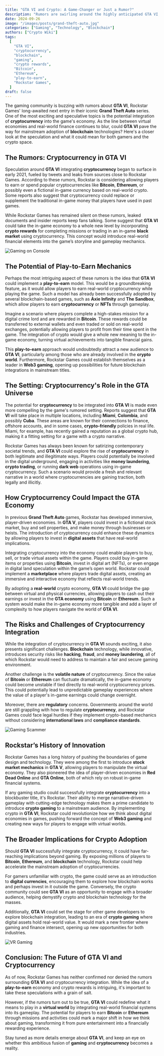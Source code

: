```yaml
---
title: "GTA VI and Crypto: A Game-Changer or Just a Rumor?"
description: "Rumors are swirling around the highly anticipated GTA VI, suggesting that Rockstar may integrate cryptocurrencies like Bitcoin and Ethereum. Could this be the future of gaming?"
date: 2024-09-26
image: "/images/posts/grand-theft-auto.jpg"
categories: ["Gaming", "Technology", "Blockchain"]
authors: ["Crypto Wiki"]
tags:
  [
    "GTA VI",
    "cryptocurrency",
    "blockchain",
    "gaming",
    "crypto rewards",
    "Bitcoin",
    "Ethereum",
    "play-to-earn",
    "Rockstar Games",
  ]
draft: false
---
```


The gaming community is buzzing with rumors about **GTA VI**, Rockstar Games' long-awaited next entry in their iconic **Grand Theft Auto** series. One of the most exciting and speculative topics is the potential integration of **cryptocurrency** into the game's economy. As the line between virtual economies and real-world finance continues to blur, could **GTA VI** pave the way for mainstream adoption of **blockchain** technologies? Here's a closer look at the speculation and what it could mean for both gamers and the crypto space.

## The Rumors: Cryptocurrency in GTA VI

Speculation around **GTA VI** integrating **cryptocurrency** began to surface in early 2021, fueled by tweets and leaks from sources close to Rockstar Games. According to these rumors, Rockstar is considering allowing players to earn or spend popular cryptocurrencies like **Bitcoin**, **Ethereum**, or possibly even a fictional in-game currency based on real-world crypto. Some reports also suggest that cryptocurrency could replace or supplement the traditional in-game money that players have used in past games.

While Rockstar Games has remained silent on these rumors, leaked documents and insider reports keep fans talking. Some suggest that **GTA VI** could take the in-game economy to a whole new level by incorporating **crypto rewards** for completing missions or trading in an in-game **black market** using cryptocurrency. This concept would introduce real-world financial elements into the game’s storyline and gameplay mechanics.

![Gaming on Console](/images/posts/console-gaming.jpg)

## The Potential of Play-to-Earn Mechanics

Perhaps the most intriguing aspect of these rumors is the idea that **GTA VI** could implement a **play-to-earn** model. This would be a groundbreaking feature, as it would allow players to earn real-world cryptocurrency while playing the game. Such a model has already been successfully adopted by several blockchain-based games, such as **Axie Infinity** and **The Sandbox**, which allow players to earn **cryptocurrency** or **NFTs** through gameplay.

Imagine a scenario where players complete a high-stakes mission for a digital crime lord and are rewarded in **Bitcoin**. These rewards could be transferred to external wallets and even traded or sold on real-world exchanges, potentially allowing players to profit from their time spent in the game. The integration of crypto would give a whole new meaning to the in-game economy, turning virtual achievements into tangible financial gains.

This **play-to-earn** approach would undoubtedly attract a new audience to **GTA VI**, particularly among those who are already involved in the **crypto world**. Furthermore, Rockstar Games could establish themselves as a leader in **Web3 gaming**, opening up possibilities for future blockchain integrations in mainstream titles.

## The Setting: Cryptocurrency's Role in the GTA Universe

The potential for **cryptocurrency** to be integrated into **GTA VI** is made even more compelling by the game's rumored setting. Reports suggest that **GTA VI** will take place in multiple locations, including **Miami**, **Colombia**, and possibly **Cuba**. These areas are known for their connections to finance, offshore accounts, and in some cases, **crypto-friendly** policies in real life. Miami, for example, has recently gained a reputation as a global crypto hub, making it a fitting setting for a game with a crypto narrative.

Rockstar Games has always been known for satirizing contemporary societal trends, and **GTA VI** could explore the rise of **cryptocurrency** in both legitimate and illegitimate ways. Players could potentially be involved in the digital underground, engaging in activities like **money laundering**, **crypto trading**, or running **dark web** operations using in-game cryptocurrency. Such a scenario would provide a fresh and relevant narrative in a world where cryptocurrencies are gaining traction, both legally and illicitly.

## How Cryptocurrency Could Impact the GTA Economy

In previous **Grand Theft Auto** games, Rockstar has developed immersive, player-driven economies. In **GTA V**, players could invest in a fictional stock market, buy and sell properties, and make money through businesses or heists. The introduction of cryptocurrency could enhance these dynamics by allowing players to invest in **digital assets** that have real-world implications.

Integrating cryptocurrency into the economy could enable players to buy, sell, or trade virtual assets within the game. Players could buy in-game items or properties using **Bitcoin**, invest in digital art (NFTs), or even engage in digital land speculation within the game’s open world. Rockstar could implement a **marketplace** where players trade digital assets, creating an immersive and interactive economy that reflects real-world trends.

By adopting a **real-world** crypto economy, **GTA VI** could bridge the gap between virtual and physical currencies, allowing players to cash out their earnings or invest in the **GTA economy** using **Bitcoin** or **Ethereum**. Such a system would make the in-game economy more tangible and add a layer of complexity to how players navigate the world of **GTA VI**.

## The Risks and Challenges of Cryptocurrency Integration

While the integration of cryptocurrency in **GTA VI** sounds exciting, it also presents significant challenges. **Blockchain** technology, while innovative, introduces security risks like **hacking**, **fraud**, and **money laundering**, all of which Rockstar would need to address to maintain a fair and secure gaming environment.

Another challenge is the **volatile nature** of cryptocurrency. Since the value of **Bitcoin** or **Ethereum** can fluctuate dramatically, the in-game economy could become unstable if tied directly to real-world cryptocurrency prices. This could potentially lead to unpredictable gameplay experiences where the value of a player's in-game earnings could change overnight.

Moreover, there are **regulatory** concerns. Governments around the world are still grappling with how to regulate **cryptocurrency**, and Rockstar Games could face legal hurdles if they implement crypto-based mechanics without considering **international laws** and **compliance standards**.

![Gaming Scammer](/images/posts/gamers.jpg)

## Rockstar’s History of Innovation

Rockstar Games has a long history of pushing the boundaries of game design and technology. They were among the first to introduce **stock market mechanics** in **GTA V**, allowing players to manipulate the virtual economy. They also pioneered the idea of player-driven economies in **Red Dead Online** and **GTA Online**, both of which rely on robust in-game financial systems.

If any gaming studio could successfully integrate **cryptocurrency** into a blockbuster title, it's Rockstar. Their ability to merge narrative-driven gameplay with cutting-edge technology makes them a prime candidate to introduce **crypto gaming** to a mainstream audience. By implementing crypto in **GTA VI**, Rockstar could revolutionize how we think about digital economies in games, pushing forward the concept of **Web3 gaming** and creating new ways for players to engage with virtual worlds.

## The Broader Implications for Crypto Adoption

Should **GTA VI** successfully integrate cryptocurrency, it could have far-reaching implications beyond gaming. By exposing millions of players to **Bitcoin**, **Ethereum**, and **blockchain** technology, Rockstar could help accelerate the mainstream adoption of cryptocurrencies.

For gamers unfamiliar with crypto, the game could serve as an introduction to **digital currencies**, encouraging them to explore how blockchain works and perhaps invest in it outside the game. Conversely, the crypto community could see **GTA VI** as an opportunity to engage with a broader audience, helping demystify crypto and blockchain technology for the masses.

Additionally, **GTA VI** could set the stage for other game developers to explore blockchain integration, leading to an era of **crypto gaming** where digital assets hold real-world value. It would mark a new frontier where gaming and finance intersect, opening up new opportunities for both industries.

![VR Gaming](/images/posts/metaverse.jpg)

## Conclusion: The Future of GTA VI and Cryptocurrency

As of now, Rockstar Games has neither confirmed nor denied the rumors surrounding **GTA VI** and cryptocurrency integration. While the idea of a **play-to-earn** economy and crypto rewards is intriguing, it's important to take these speculations with a grain of salt.

However, if the rumors turn out to be true, **GTA VI** could redefine what it means to play in a **virtual world** by integrating real-world financial systems into its gameplay. The potential for players to earn **Bitcoin** or **Ethereum** through missions and activities could mark a major shift in how we think about gaming, transforming it from pure entertainment into a financially rewarding experience.

Stay tuned as more details emerge about **GTA VI**, and keep an eye on whether this ambitious fusion of **gaming** and **cryptocurrency** becomes a reality.
